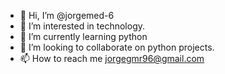 - 👋 Hi, I’m @jorgemed-6
- 👀 I’m interested in technology.
- 🌱 I’m currently learning python
- 💞️ I’m looking to collaborate on python projects.
- 📫 How to reach me jorgegmr96@gmail.com

<!---
jorgemed-6/jorgemed-6 is a ✨ special ✨ repository because its `README.md` (this file) appears on your GitHub profile.
You can click the Preview link to take a look at your changes.
--->

